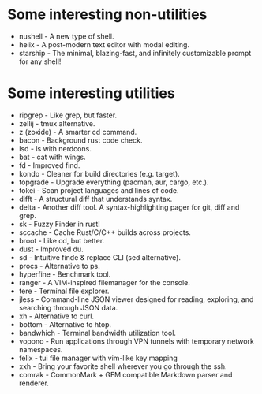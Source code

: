 # Some interesting non-utilities

- nushell - A new type of shell.
- helix - A post-modern text editor with modal editing.
- starship - The minimal, blazing-fast, and infinitely customizable prompt for any shell!

# Some interesting utilities

- ripgrep - Like grep, but faster.
- zellij - tmux alternative.
- z (zoxide) - A smarter cd command.
- bacon - Background rust code check.
- lsd - ls with nerdcons.
- bat - cat with wings.
- fd - Improved find.
- kondo - Cleaner for build directories (e.g. target).
- topgrade - Upgrade everything (pacman, aur, cargo, etc.).
- tokei - Scan project languages and lines of code.
- difft - A structural diff that understands syntax.
- delta - Another diff tool. A syntax-highlighting pager for git, diff and grep.
- sk - Fuzzy Finder in rust!
- sccache - Cache Rust/C/C++ builds across projects.
- broot - Like cd, but better.
- dust - Improved du.
- sd - Intuitive finde & replace CLI (sed alternative).
- procs - Alternative to ps.
- hyperfine - Benchmark tool.
- ranger - A VIM-inspired filemanager for the console.
- tere - Terminal file explorer.
- jless - Command-line JSON viewer designed for reading, exploring, and searching through JSON data.
- xh - Alternative to curl.
- bottom - Alternative to htop.
- bandwhich - Terminal bandwidth utilization tool.
- vopono - Run applications through VPN tunnels with temporary network namespaces.
- felix - tui file manager with vim-like key mapping
- xxh - Bring your favorite shell wherever you go through the ssh. 
- comrak - CommonMark + GFM compatible Markdown parser and renderer.
